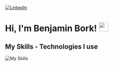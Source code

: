 [![LinkedIn](https://media.licdn.com/dms/image/D4E16AQFaD4Y7eni2AQ/profile-displaybackgroundimage-shrink_350_1400/0/1696412202208?e=1717027200&v=beta&t=U7L57IKEZ6E49y-Z9iIislE8bCpZpP-hZThg7wBJscs)](https://www.linkedin.com/in/benjaminbork/) 
# Hi, I'm Benjamin Bork! <img src="https://raw.githubusercontent.com/MartinHeinz/MartinHeinz/master/wave.gif" width="30px" height="30px"> 
## My Skills - Technologies I use 
![My Skills](https://skillicons.dev/icons?i=ts,nodejs,react,next,aws,graphql,jest)

